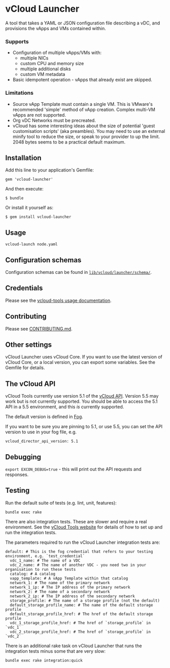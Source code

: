 vCloud Launcher
===============
A tool that takes a YAML or JSON configuration file describing a vDC, and
provisions the vApps and VMs contained within.

### Supports

- Configuration of multiple vApps/VMs with:
  - multiple NICs
  - custom CPU and memory size
  - multiple additional disks
  - custom VM metadata
- Basic idempotent operation - vApps that already exist are skipped.

### Limitations

- Source vApp Template must contain a single VM. This is VMware's recommended
'simple' method of vApp creation. Complex multi-VM vApps are not supported.
- Org vDC Networks must be precreated.
- vCloud has some interesting ideas about the size of potential 'guest
customisation scripts' (aka preambles). You may need to use an external minify
tool to reduce the size, or speak to your provider to up the limit. 2048 bytes
seems to be a practical default maximum.

## Installation

Add this line to your application's Gemfile:

    gem 'vcloud-launcher'

And then execute:

    $ bundle

Or install it yourself as:

    $ gem install vcloud-launcher


## Usage

`vcloud-launch node.yaml`

## Configuration schemas

Configuration schemas can be found in [`lib/vcloud/launcher/schema/`][schema].

[schema]: /lib/vcloud/launcher/schema

## Credentials

Please see the [vcloud-tools usage documentation](http://gds-operations.github.io/vcloud-tools/usage/).

## Contributing

Please see [CONTRIBUTING.md](/CONTRIBUTING.md).

## Other settings

vCloud Launcher uses vCloud Core. If you want to use the latest version of
vCloud Core, or a local version, you can export some variables. See the Gemfile
for details.

## The vCloud API

vCloud Tools currently use version 5.1 of the [vCloud API](http://pubs.vmware.com/vcd-51/index.jsp?topic=%2Fcom.vmware.vcloud.api.doc_51%2FGUID-F4BF9D5D-EF66-4D36-A6EB-2086703F6E37.html). Version 5.5 may work but is not currently supported. You should be able to access the 5.1 API in a 5.5 environment, and this *is* currently supported.

The default version is defined in [Fog](https://github.com/fog/fog/blob/244a049918604eadbcebd3a8eaaf433424fe4617/lib/fog/vcloud_director/compute.rb#L32).

If you want to be sure you are pinning to 5.1, or use 5.5, you can set the API version to use in your fog file, e.g.

`vcloud_director_api_version: 5.1`

## Debugging

`export EXCON_DEBUG=true` - this will print out the API requests and responses.

## Testing

Run the default suite of tests (e.g. lint, unit, features):

    bundle exec rake

There are also integration tests. These are slower and require a real environment.
See the [vCloud Tools website](http://gds-operations.github.io/vcloud-tools/testing/) for details of how to set up and run the integration tests.

The parameters required to run the vCloud Launcher integration tests are:

````
default: # This is the fog credential that refers to your testing environment, e.g. `test_credential`
  vdc_1_name: # The name of a VDC
  vdc_2_name: # The name of another VDC - you need two in your organisation to run these tests
  catalog: # A catalog
  vapp_template: # A vApp Template within that catalog
  network_1: # The name of the primary network
  network_1_ip: # The IP address of the primary network
  network_2: # The name of a secondary network
  network_2_ip: # The IP address of the secondary network
  storage_profile: # The name of a storage profile (not the default)
  default_storage_profile_name: # The name of the default storage profile
  default_storage_profile_href: # The href of the default storage profile
  vdc_1_storage_profile_href: # The href of `storage_profile` in `vdc_1`
  vdc_2_storage_profile_href: # The href of `storage_profile` in `vdc_2`
````

There is an additional rake task on vCloud Launcher that runs the integration tests minus some that are very slow:

    bundle exec rake integration:quick
